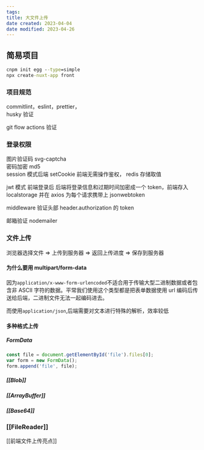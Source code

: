 ```yaml
---
tags:
title: 大文件上传
date created: 2023-04-04
date modified: 2023-04-26
---
```


## 简易项目

```cmd
cnpm init egg --type=simple
npx create-nuxt-app front
```

### 项目规范

commitlint，eslint，prettier，  
husky 验证

git flow actions 验证

### 登录权限

图片验证码 svg-captcha  
密码加密 md5  
session 模式后端 setCookie 前端无需操作鉴权， redis 存储取值

jwt 模式 前端登录后 后端将登录信息和过期时间加密成一个 token，前端存入 localstorage 并在 axios 为每个请求携带上 jsonwebtoken

middleware 验证头部 header.authorization 的 token

邮箱验证 nodemailer

### 文件上传

浏览器选择文件 => 上传到服务器 => 返回上传进度 => 保存到服务器

#### 为什么要用 multipart/form-data

因为`application/x-www-form-urlencoded`不适合用于传输大型二进制数据或者包含非 ASCII 字符的数据。平常我们使用这个类型都是把表单数据使用 url 编码后传送给后端，二进制文件无法一起编码进去。

而使用`application/json`,后端需要对文本进行特殊的解析，效率较低

#### 多种格式上传

##### FormData

```JavaScript
const file = document.getElementById('file').files[0];
var form = new FormData();
form.append('file', file);
```

##### [[Blob]]

##### [[ArrayBuffer]]

##### [[Base64]]

### [[FileReader]]

[[前端文件上传亮点]]
